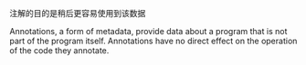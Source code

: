 注解的目的是稍后更容易使用到该数据

Annotations, a form of metadata, provide data about a program that is not part of the program itself. Annotations have
no direct effect on the operation of the code they annotate.
